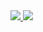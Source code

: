 <a href="https://portal.azure.com/#create/Microsoft.Template/uri/https%3A%2F%2Fraw.githubusercontent.com%2FGetVirtual%2FInfra-as-Code-Demo%2Fmaster%2F300-ARM%2Fazuredeploy.json" target="_blank">
    <img src="http://azuredeploy.net/deploybutton.png"/>
</a>
<a href="http://armviz.io/#/?load=https://raw.githubusercontent.com/GetVirtual/Infra-as-Code-Demo/master/300-ARM/azuredeploy.json" target="_blank">
    <img src="http://armviz.io/visualizebutton.png"/>
</a>
     
